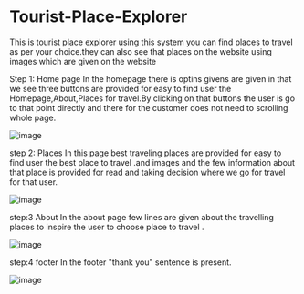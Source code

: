 # Tourist-Place-Explorer

This is tourist place explorer using this system you can find 
places to travel as per your choice.they can also see that places on the website
using images which are given on the website

Step 1: Home page
In the homepage there is optins givens are given in  that we see three buttons
are provided for easy to find user the Homepage,About,Places for travel.By clicking
on that buttons the user is go to that point directly and there for the customer does
not need to scrolling whole page.

![image](https://github.com/Mayur-Shivare/Tourist-Place-Explorer/assets/145893689/b0682108-252b-43e8-89e0-acab8e61f75a)

step 2: Places
In this page best traveling places are provided for easy to find user the best place 
to travel .and images and the few information about that place is provided 
for read and taking decision where we go for travel for that user.

![image](https://github.com/Mayur-Shivare/Tourist-Place-Explorer/assets/145893689/079b554c-a074-44e5-9ac4-563e35a6e87d)

step:3 About
In the about page few lines are given about the travelling places to inspire the user 
to choose place to travel .

![image](https://github.com/Mayur-Shivare/Tourist-Place-Explorer/assets/145893689/b344a52e-2b5e-445f-8260-3ee127c37687)

step:4 footer
In the footer "thank you" sentence is present.

![image](https://github.com/Mayur-Shivare/Tourist-Place-Explorer/assets/145893689/4e0f1186-0c84-4dcc-8b18-9e40ef9ec9a2)

